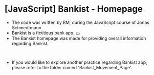 # [JavaScript] Bankist - Homepage
- The code was written by BM, during the JavaScript course of Jonas Schmedtmann.
- Bankist is a fictitious bank app. 💵
- The Bankist homepage was made for providing overall information regarding Bankist.
<br/>

- If you would like to explore another practice regarding Bankist app, please refer to the folder named 'Bankist_Movement_Page'.
